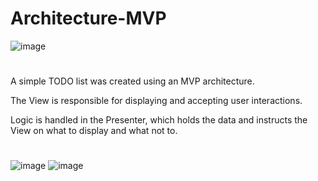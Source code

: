 # Architecture-MVP

![image](https://github.com/nahuelglalin/architecture-MVP/assets/78276469/e0dae775-6fc4-4060-9bcc-4616742a52e8)

#

A simple TODO list was created using an MVP architecture.

The View is responsible for displaying and accepting user interactions.

Logic is handled in the Presenter, which holds the data and instructs the View on what to display and what not to.

#

![image](https://github.com/nahuelglalin/architecture-MVP/assets/78276469/18fd56e9-6da3-40eb-8fdf-5a41c53f87f2)
![image](https://github.com/nahuelglalin/architecture-MVP/assets/78276469/95fac3f5-4db7-49b2-b325-3e6a9386a52f)




